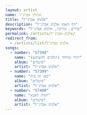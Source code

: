 ```yaml
---
layout: artist
name: אלנתן אברג'ל
title: "אלנתן אברג'ל"
description: "דף האמן אלנתן אברג'ל"
keywords: "שירים, מוזיקה, אלנתן אברג'ל"
permalink: /artists/אלנתן-אברג'ל/
redirect_from:
  - /artists/list/אלנתן אברג'ל
songs:
  - number: "57398"
    name: "יחיד ומיוחד (הולכים להשתגע)"
    album: "סינגלים"
    artist: "אלנתן אברג'ל"
  - number: "57399"
    name: "כאן זה בית"
    album: "סינגלים"
    artist: "אלנתן אברג'ל"
  - number: "57400"
    name: "תודה לאבא"
    album: "סינגלים"
    artist: "אלנתן אברג'ל"
---
```

